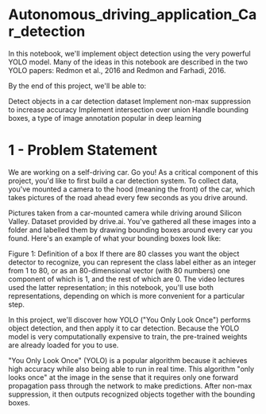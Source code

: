 # Autonomous_driving_application_Car_detection

In this notebook, we'll implement object detection using the very powerful YOLO model. Many of the ideas in this notebook are described in the two YOLO papers: Redmon et al., 2016 and Redmon and Farhadi, 2016.

By the end of this project, we'll be able to:

Detect objects in a car detection dataset
Implement non-max suppression to increase accuracy
Implement intersection over union
Handle bounding boxes, a type of image annotation popular in deep learning

# 1 - Problem Statement
We are working on a self-driving car. Go you! As a critical component of this project, you'd like to first build a car detection system. To collect data, you've mounted a camera to the hood (meaning the front) of the car, which takes pictures of the road ahead every few seconds as you drive around.

Pictures taken from a car-mounted camera while driving around Silicon Valley.
Dataset provided by drive.ai.
You've gathered all these images into a folder and labelled them by drawing bounding boxes around every car you found. Here's an example of what your bounding boxes look like:



Figure 1: Definition of a box
If there are 80 classes you want the object detector to recognize, you can represent the class label 
 either as an integer from 1 to 80, or as an 80-dimensional vector (with 80 numbers) one component of which is 1, and the rest of which are 0. The video lectures used the latter representation; in this notebook, you'll use both representations, depending on which is more convenient for a particular step.

In this project, we'll discover how YOLO ("You Only Look Once") performs object detection, and then apply it to car detection. Because the YOLO model is very computationally expensive to train, the pre-trained weights are already loaded for you to use.

"You Only Look Once" (YOLO) is a popular algorithm because it achieves high accuracy while also being able to run in real time. This algorithm "only looks once" at the image in the sense that it requires only one forward propagation pass through the network to make predictions. After non-max suppression, it then outputs recognized objects together with the bounding boxes.
